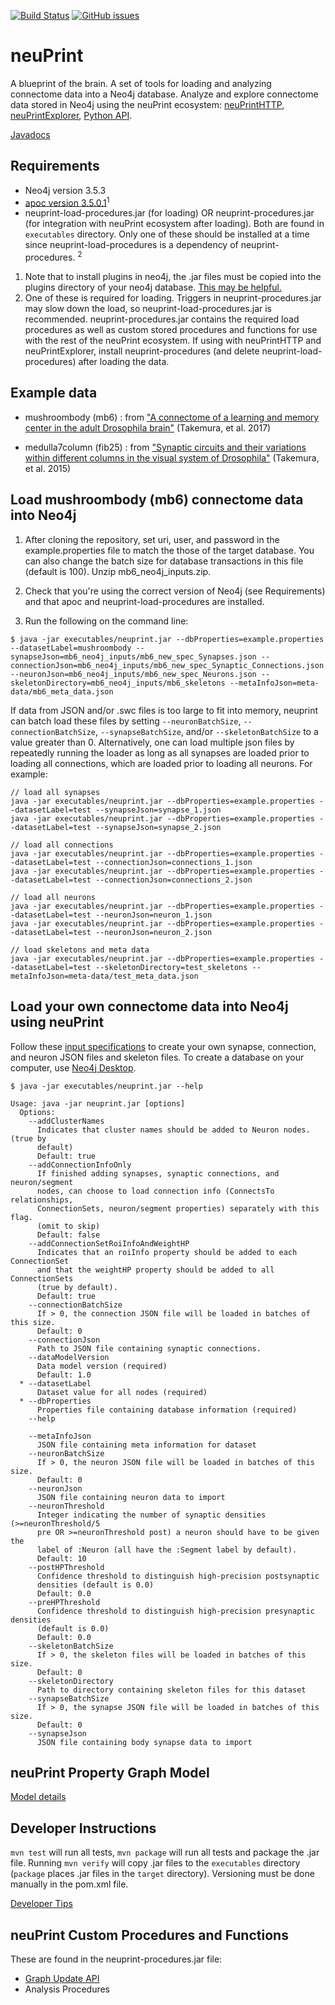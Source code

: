 [![Build Status](https://travis-ci.org/connectome-neuprint/neuPrint.svg?branch=master)](https://travis-ci.org/connectome-neuprint/neuPrint) 
[![GitHub issues](https://img.shields.io/github/issues/connectome-neuprint/neuPrint.svg)](https://GitHub.com/connectome-neuprint/neuPrint/issues/)


# neuPrint
A blueprint of the brain. A set of tools for loading and analyzing connectome data into a Neo4j database. Analyze and explore connectome data stored in Neo4j using the neuPrint ecosystem: [neuPrintHTTP](https://github.com/connectome-neuprint/neuPrintHTTP), [neuPrintExplorer](https://github.com/connectome-neuprint/neuPrintExplorer), [Python API](https://github.com/connectome-neuprint/neuprint-python). 

[Javadocs](https://connectome-neuprint.github.io/neuPrint/)

## Requirements
* Neo4j version 3.5.3
* [apoc version 3.5.0.1](https://github.com/neo4j-contrib/neo4j-apoc-procedures/releases/tag/3.5.0.1)<sup>1</sup>
* neuprint-load-procedures.jar (for loading) OR neuprint-procedures.jar (for integration with neuPrint ecosystem after loading). Both are found in `executables` directory. Only one of these should be installed at a time since neuprint-load-procedures is a dependency of neuprint-procedures. <sup>2</sup>
    
1. Note that to install plugins in neo4j, the .jar files must be copied into the plugins directory of your neo4j database. [This may be helpful.](https://community.neo4j.com/t/how-can-i-install-apoc-library-for-neo4j-version-3-4-6-edition-community/1495)
2. One of these is required for loading. Triggers in neuprint-procedures.jar may slow down the load, so neuprint-load-procedures.jar is recommended. neuprint-procedures.jar contains the required load procedures as well as custom stored procedures and functions for use with the rest of the neuPrint ecosystem. If using with neuPrintHTTP and neuPrintExplorer, install neuprint-procedures (and delete neuprint-load-procedures) after loading the data.


## Example data

* mushroombody (mb6) : from ["A connectome of a learning and memory center in the adult Drosophila brain"](https://elifesciences.org/articles/26975) (Takemura, et al. 2017)

* medulla7column (fib25) : from ["Synaptic circuits and their variations within different columns in the visual system of Drosophila"](https://www.pnas.org/content/112/44/13711) (Takemura, et al. 2015)

## Load mushroombody (mb6) connectome data into Neo4j

1. After cloning the repository, set uri, user, and password in the example.properties file to match the those of the target database. You can also change the batch size for database transactions in this file (default is 100). Unzip mb6_neo4j_inputs.zip.  

2. Check that you're using the correct version of Neo4j (see Requirements) and that apoc and neuprint-load-procedures are installed. 

3. Run the following on the command line:
```console
$ java -jar executables/neuprint.jar --dbProperties=example.properties --datasetLabel=mushroombody --synapseJson=mb6_neo4j_inputs/mb6_new_spec_Synapses.json --connectionJson=mb6_neo4j_inputs/mb6_new_spec_Synaptic_Connections.json --neuronJson=mb6_neo4j_inputs/mb6_new_spec_Neurons.json --skeletonDirectory=mb6_neo4j_inputs/mb6_skeletons --metaInfoJson=meta-data/mb6_meta_data.json
```

If data from JSON and/or .swc files is too large to fit into memory, neuprint can batch load these files by setting `--neuronBatchSize`, `--connectionBatchSize`, `--synapseBatchSize`, and/or `--skeletonBatchSize` to a value greater than 0. Alternatively, one can load multiple json files by repeatedly running the loader as long as all synapses are loaded prior to loading all connections, which are loaded prior to loading all neurons. For example:

```console
// load all synapses
java -jar executables/neuprint.jar --dbProperties=example.properties --datasetLabel=test --synapseJson=synapse_1.json
java -jar executables/neuprint.jar --dbProperties=example.properties --datasetLabel=test --synapseJson=synapse_2.json

// load all connections
java -jar executables/neuprint.jar --dbProperties=example.properties --datasetLabel=test --connectionJson=connections_1.json
java -jar executables/neuprint.jar --dbProperties=example.properties --datasetLabel=test --connectionJson=connections_2.json

// load all neurons
java -jar executables/neuprint.jar --dbProperties=example.properties --datasetLabel=test --neuronJson=neuron_1.json
java -jar executables/neuprint.jar --dbProperties=example.properties --datasetLabel=test --neuronJson=neuron_2.json

// load skeletons and meta data
java -jar executables/neuprint.jar --dbProperties=example.properties --datasetLabel=test --skeletonDirectory=test_skeletons --metaInfoJson=meta-data/test_meta_data.json
```

## Load your own connectome data into Neo4j using neuPrint

Follow these [input specifications](jsonspecs.md) to create your own synapse, connection, and neuron JSON files and skeleton files. To create a database on your computer, use [Neo4j Desktop](https://neo4j.com/download/?ref=product).

```console
$ java -jar executables/neuprint.jar --help
  
Usage: java -jar neuprint.jar [options]
  Options:
    --addClusterNames
      Indicates that cluster names should be added to Neuron nodes. (true by 
      default) 
      Default: true
    --addConnectionInfoOnly
      If finished adding synapses, synaptic connections, and neuron/segment 
      nodes, can choose to load connection info (ConnectsTo relationships, 
      ConnectionSets, neuron/segment properties) separately with this flag. 
      (omit to skip)
      Default: false
    --addConnectionSetRoiInfoAndWeightHP
      Indicates that an roiInfo property should be added to each ConnectionSet 
      and that the weightHP property should be added to all ConnectionSets 
      (true by default).
      Default: true
    --connectionBatchSize
      If > 0, the connection JSON file will be loaded in batches of this size.
      Default: 0
    --connectionJson
      Path to JSON file containing synaptic connections.
    --dataModelVersion
      Data model version (required)
      Default: 1.0
  * --datasetLabel
      Dataset value for all nodes (required)
  * --dbProperties
      Properties file containing database information (required)
    --help

    --metaInfoJson
      JSON file containing meta information for dataset
    --neuronBatchSize
      If > 0, the neuron JSON file will be loaded in batches of this size.
      Default: 0
    --neuronJson
      JSON file containing neuron data to import
    --neuronThreshold
      Integer indicating the number of synaptic densities (>=neuronThreshold/5 
      pre OR >=neuronThreshold post) a neuron should have to be given the 
      label of :Neuron (all have the :Segment label by default).
      Default: 10
    --postHPThreshold
      Confidence threshold to distinguish high-precision postsynaptic 
      densities (default is 0.0)
      Default: 0.0
    --preHPThreshold
      Confidence threshold to distinguish high-precision presynaptic densities 
      (default is 0.0)
      Default: 0.0
    --skeletonBatchSize
      If > 0, the skeleton files will be loaded in batches of this size.
      Default: 0
    --skeletonDirectory
      Path to directory containing skeleton files for this dataset
    --synapseBatchSize
      If > 0, the synapse JSON file will be loaded in batches of this size.
      Default: 0
    --synapseJson
      JSON file containing body synapse data to import

```
## neuPrint Property Graph Model

[Model details](pgmspecs.md)

## Developer Instructions

`mvn test` will run all tests, `mvn package` will run all tests and package the .jar file. Running `mvn verify` will copy .jar files to the `executables` directory (`package` places .jar files in the `target` directory). Versioning must be done manually in the pom.xml file.

[Developer Tips](dev_tips.md)

## neuPrint Custom Procedures and Functions
These are found in the neuprint-procedures.jar file:
* [Graph Update API](graphupdateAPI.md)
* Analysis Procedures
      

